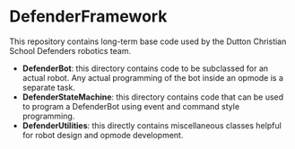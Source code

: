 # DefenderFramework

This repository contains long-term base code used by the Dutton Christian School Defenders robotics team.
- **DefenderBot**: this directory contains code to be subclassed for an actual robot. Any actual programming of the bot inside an opmode is a separate task.
- **DefenderStateMachine**: this directory contains code that can be used to program a DefenderBot using event and command style programming.
- **DefenderUtilities**: this directly contains miscellaneous classes helpful for robot design and opmode development. 